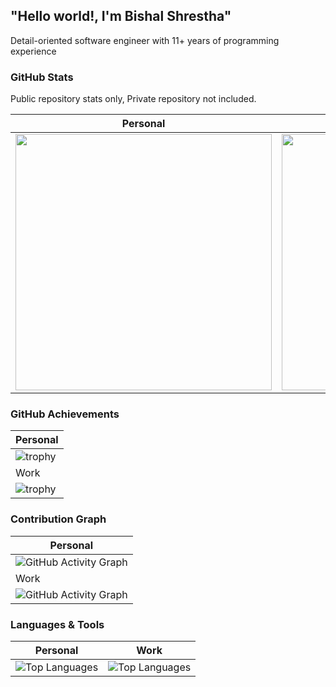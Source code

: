 ## "Hello world!, I'm Bishal Shrestha"

Detail-oriented software engineer with 11+ years of programming experience

### GitHub Stats 
Public repository stats only, Private repository not included.

|                                                                                        Personal                                                                                         |                                                                                          Work                                                                                          |
| :-------------------------------------------------------------------------------------------------------------------------------------------------------------------------------------: | :------------------------------------------------------------------------------------------------------------------------------------------------------------------------------------: |
| <img src="https://github-readme-stats.vercel.app/api?username=shrestha-bishal&show_icons=true&theme=radical&hide_border=true&count_private=true&include_all_commits=true" width="410"/> | <img src="https://github-readme-stats.vercel.app/api?username=bigtyre-bishal&show_icons=true&theme=radical&hide_border=true&count_private=true&include_all_commits=true" width="410"/> |

### GitHub Achievements

| Personal                                                                                                              |
| --------------------------------------------------------------------------------------------------------------------- |
| ![trophy](https://github-profile-trophy.vercel.app/?username=shrestha-bishal&theme=radical&no-frame=true&margin-w=15) |
| Work                                                                                                                  |
| ![trophy](https://github-profile-trophy.vercel.app/?username=bigtyre-bishal&theme=radical&no-frame=true&margin-w=15)  |
### Contribution Graph

| Personal                                                                                                                                |
| --------------------------------------------------------------------------------------------------------------------------------------- |
| ![GitHub Activity Graph](https://github-readme-activity-graph.vercel.app/graph?username=bigtyre-bishal&theme=radical&hide_border=true)  |
| Work                                                                                                                                    |
| ![GitHub Activity Graph](https://github-readme-activity-graph.vercel.app/graph?username=shrestha-bishal&theme=radical&hide_border=true) |
### Languages & Tools 

| Personal                                                                                                                                       | Work                                                                                                                                          |
| ---------------------------------------------------------------------------------------------------------------------------------------------- | --------------------------------------------------------------------------------------------------------------------------------------------- |
| ![Top Languages](https://github-readme-stats.vercel.app/api/top-langs/?username=shrestha-bishal&layout=compact&theme=radical&hide_border=true) | ![Top Languages](https://github-readme-stats.vercel.app/api/top-langs/?username=bigtyre-bishal&layout=compact&theme=radical&hide_border=true) |
